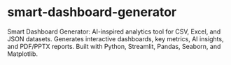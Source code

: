 # smart-dashboard-generator
Smart Dashboard Generator: AI-inspired analytics tool for CSV, Excel, and JSON datasets. Generates interactive dashboards, key metrics, AI insights, and PDF/PPTX reports. Built with Python, Streamlit, Pandas, Seaborn, and Matplotlib.
